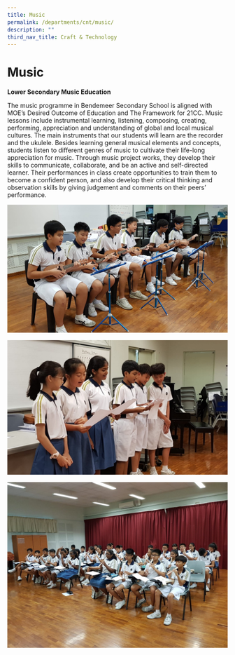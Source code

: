 ```yaml
---
title: Music
permalink: /departments/cnt/music/
description: ""
third_nav_title: Craft & Technology
---
```

# Music
**Lower Secondary Music Education**

The music programme in Bendemeer Secondary School is aligned with MOE’s Desired Outcome of Education and The Framework for 21CC. Music lessons include instrumental learning, listening, composing, creating, performing, appreciation and understanding of global and local musical cultures. The main instruments that our students will learn are the recorder and the ukulele. Besides learning general musical elements and concepts, students listen to different genres of music to cultivate their life-long appreciation for music. Through music project works, they develop their skills to communicate, collaborate, and be an active and self-directed learner. Their performances in class create opportunities to train them to become a confident person, and also develop their critical thinking and observation skills by giving judgement and comments on their peers’ performance.

![Lower Secondary Music Education](/images/Departments/ct-Music1.jpg)

![Lower Secondary Music Education](/images/Departments/ct-Music2.jpg)

![Lower Secondary Music Education](/images/Departments/ct-Music3.jpg)